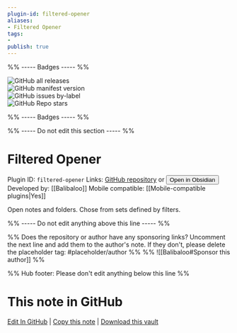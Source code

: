 ```yaml
---
plugin-id: filtered-opener
aliases:
- Filtered Opener
tags: 
- 
publish: true
---
```


%% ----- Badges ----- %%

![GitHub all releases](https://img.shields.io/github/downloads/Balibaloo/obsidian-picker/total?color=573E7A&logo=github&style=for-the-badge)   
![GitHub manifest version](https://img.shields.io/github/manifest-json/v/Balibaloo/obsidian-picker?color=573E7A&logo=github&style=for-the-badge)   
![GitHub issues by-label](https://img.shields.io/github/issues/Balibaloo/obsidian-picker/help%20wanted?color=573E7A&logo=github&style=for-the-badge)   
![GitHub Repo stars](https://img.shields.io/github/stars/Balibaloo/obsidian-picker?color=573E7A&logo=github&style=for-the-badge)

%% ----- Badges ----- %%

%% ----- Do not edit this section ----- %%

# Filtered Opener

Plugin ID: `filtered-opener`
Links: [GitHub repository](https://github.com/Balibaloo/obsidian-picker) or [<button id=HH>Open in Obsidian</button>](obsidian://show-plugin?id=filtered-opener)
Developed by: [[Balibaloo]]
Mobile compatible: [[Mobile-compatible plugins|Yes]]

Open notes and folders. Chose from sets defined by filters.

%% ----- Do not edit anything above this line ----- %% 

%% Does the repository or author have any sponsoring links? Uncomment the next line and add them to the author's note. If they don't, please delete the placeholder tag: #placeholder/author %%
%% ![[Balibaloo#Sponsor this author]] %%

%% Hub footer: Please don't edit anything below this line %%

# This note in GitHub

<span class="git-footer">[Edit In GitHub](https://github.dev/obsidian-community/obsidian-hub/blob/main/02%20-%20Community%20Expansions/02.05%20All%20Community%20Expansions/Plugins/filtered-opener.md "git-hub-edit-note") | [Copy this note](https://raw.githubusercontent.com/obsidian-community/obsidian-hub/main/02%20-%20Community%20Expansions/02.05%20All%20Community%20Expansions/Plugins/filtered-opener.md "git-hub-copy-note") | [Download this vault](https://github.com/obsidian-community/obsidian-hub/archive/refs/heads/main.zip "git-hub-download-vault") </span>
